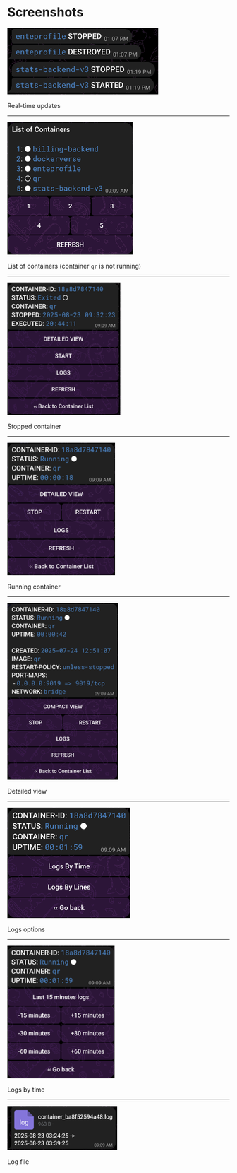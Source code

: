 # Screenshots

<div>
  <img src="0_realtime_updates.png" alt="Real-time updates" height="150">
  <p>Real-time updates</p>
</div>

---

<div>
  <img src="1_list_of_containers.png" alt="List of containers" height="300">
  <p>List of containers (container <code>qr</code> is not running)</p>
</div>

---

<div>
  <img src="2_stopped_container_compact_view.png" alt="Stopped container" height="300">
  <p>Stopped container</p>
</div>

---

<div>
  <img src="3_running_container_compact_view.png" alt="Running container" height="300">
  <p>Running container</p>
</div>

---

<div>
  <img src="4_detailed_view.png" alt="Running container" height="400">
  <p>Detailed view</p>
</div>

---

<div>
  <img src="5_logs_options.png" alt="Logs options" height="250">
  <p>Logs options</p>
</div>

---

<div>
  <img src="6_logs_by_time.png" alt="Log by time" height="300">
  <p>Logs by time</p>
</div>

---

<div>
  <img src="7_log_file.png" alt="Log file" height="100">
  <p>Log file</p>
</div>